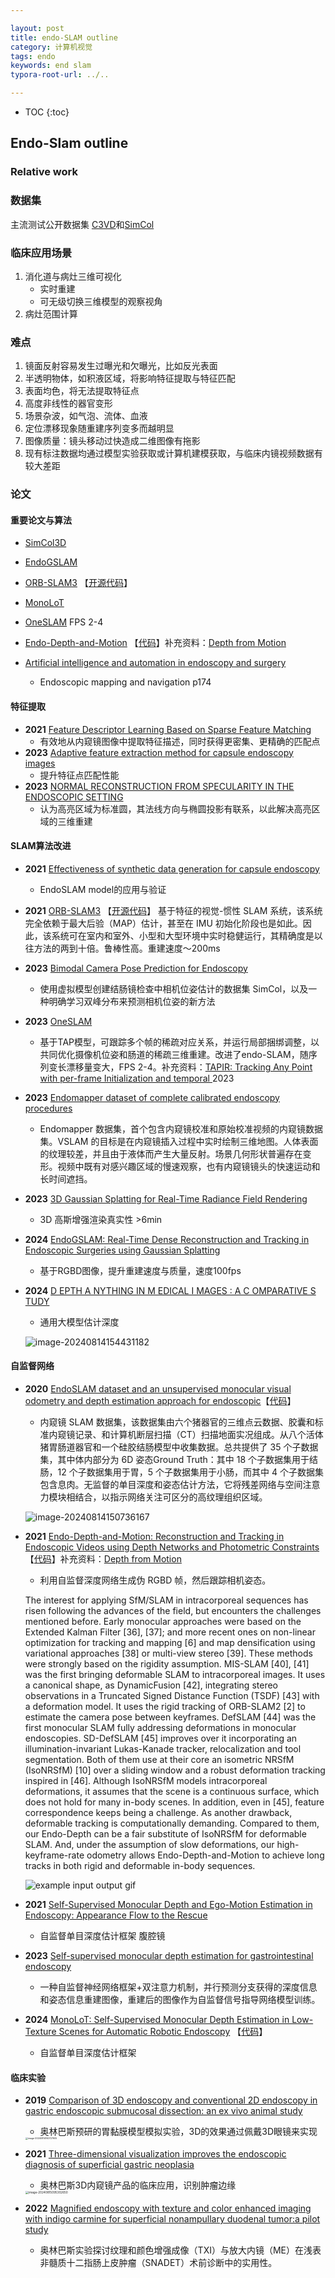 ```yaml
---

layout: post
title: endo-SLAM outline
category: 计算机视觉
tags: endo
keywords: end slam
typora-root-url: ../..

---
```



* TOC
{:toc}
## Endo-Slam outline

### Relative work


### 数据集

主流测试公开数据集 [C3VD](https://durrlab.github.io/C3VD/)和[SimCol](https://github.com/anitarau/simcol)

### 临床应用场景

1. 消化道与病灶三维可视化
   - 实时重建
   - 可无级切换三维模型的观察视角
1. 病灶范围计算

### 难点

1. 镜面反射容易发生过曝光和欠曝光，比如反光表面
2. 半透明物体，如积液区域，将影响特征提取与特征匹配
3. 表面均色，将无法提取特征点
4. 高度非线性的器官变形
5. 场景杂波，如气泡、流体、血液
6. 定位漂移现象随重建序列变多而越明显
7. 图像质量：镜头移动过快造成二维图像有拖影
8. 现有标注数据均通过模型实验获取或计算机建模获取，与临床内镜视频数据有较大差距

### 论文

#### 重要论文与算法

- [SimCol3D](https://arxiv.org/html/2307.11261v2)

- [EndoGSLAM](https://arxiv.org/html/2403.15124v1)

- [ORB-SLAM3](https://arxiv.org/pdf/2007.11898) 【[开源代码](https://github.com/UZ-SLAMLab/ORB_SLAM3)】

- [MonoLoT](https://ieeexplore.ieee.org/stamp/stamp.jsp?tp=&arnumber=10587075)

- [OneSLAM](https://link.springer.com/article/10.1007/s11548-024-03171-6)  FPS 2-4

-  [Endo-Depth-and-Motion](https://arxiv.org/pdf/2103.16525) 【[代码](https://github.com/UZ-SLAMLab/Endo-Depth-and-Motion?tab=readme-ov-file)】补充资料：[Depth from Motion](https://blog.csdn.net/qq_39967751/article/details/126290811)

- [Artificial intelligence and automation in endoscopy and surgery](https://www.nature.com/articles/s41575-022-00701-y)

  - Endoscopic mapping and navigation p174

  

#### 特征提取

- **2021**  [Feature Descriptor Learning Based on Sparse Feature Matching](https://dl.acm.org/doi/10.1145/3511176.3511187)
  - 有效地从内窥镜图像中提取特征描述，同时获得更密集、更精确的匹配点
- **2023**   [Adaptive feature extraction method for capsule endoscopy images](https://www.ncbi.nlm.nih.gov/pmc/articles/PMC10710972/) 
  - 提升特征点匹配性能
- **2023**  [NORMAL RECONSTRUCTION FROM SPECULARITY IN THE ENDOSCOPIC SETTING](https://arxiv.org/pdf/2211.05642) 
  - 认为高亮区域为标准圆，其法线方向与椭圆投影有联系，以此解决高亮区域的三维重建

#### SLAM算法改进

- **2021**  [Effectiveness of synthetic data generation for capsule endoscopy](https://manage.effectpublishing.com/uploads/articles/635522269.pdf)
  - EndoSLAM model的应用与验证
- **2021**  [ORB-SLAM3](https://arxiv.org/pdf/2007.11898) 【[开源代码](https://github.com/UZ-SLAMLab/ORB_SLAM3)】 基于特征的视觉-惯性 SLAM 系统，该系统完全依赖于最大后验（MAP）估计，甚至在 IMU 初始化阶段也是如此。因此，该系统可在室内和室外、小型和大型环境中实时稳健运行，其精确度是以往方法的两到十倍。鲁棒性高。重建速度～200ms
- **2023**  [Bimodal Camera Pose Prediction for Endoscopy](https://arxiv.org/pdf/2204.04968) 
  - 使用虚拟模型创建结肠镜检查中相机位姿估计的数据集 SimCol，以及一种明确学习双峰分布来预测相机位姿的新方法
- **2023**  [OneSLAM](https://link.springer.com/article/10.1007/s11548-024-03171-6)  
  
  - 基于TAP模型，可跟踪多个帧的稀疏对应关系，并运行局部捆绑调整，以共同优化摄像机位姿和肠道的稀疏三维重建。改进了endo-SLAM，随序列变长漂移量变大，FPS 2-4。补充资料：[TAPIR: Tracking Any Point with per-frame Initialization and temporal ](https://deepmind-tapir.github.io/)  2023
- **2023**  [Endomapper dataset of complete calibrated endoscopy procedures](https://www.nature.com/articles/s41597-023-02564-7)
  - Endomapper 数据集，首个包含内窥镜校准和原始校准视频的内窥镜数据集。VSLAM 的目标是在内窥镜插入过程中实时绘制三维地图。人体表面的纹理较差，并且由于液体而产生大量反射。场景几何形状普遍存在变形。视频中既有对感兴趣区域的慢速观察，也有内窥镜镜头的快速运动和长时间遮挡。
- **2023**   [3D Gaussian Splatting for Real-Time Radiance Field Rendering](https://arxiv.org/pdf/2308.04079)
  - 3D 高斯增强渲染真实性 >6min

- **2024**  [EndoGSLAM: Real-Time Dense Reconstruction and Tracking in Endoscopic Surgeries using Gaussian Splatting](https://arxiv.org/html/2403.15124v1)

  - 基于RGBD图像，提升重建速度与质量，速度100fps

- **2024**  [D EPTH A NYTHING IN M EDICAL I MAGES : A C OMPARATIVE S TUDY](https://arxiv.org/pdf/2401.16600) 

  - 通用大模型估计深度

  ![image-20240814154431182](/public/upload/endo/endo3.png)



#### 自监督网络

- **2020**  [EndoSLAM dataset and an unsupervised monocular visual odometry and depth estimation approach for endoscopic](https://arxiv.org/pdf/2006.16670)【[代码](https://github.com/CapsuleEndoscope/EndoSLAM)】

  - 内窥镜 SLAM 数据集，该数据集由六个猪器官的三维点云数据、胶囊和标准内窥镜记录、和计算机断层扫描（CT）扫描地面实况组成。从八个活体猪胃肠道器官和一个硅胶结肠模型中收集数据。总共提供了 35 个子数据集，其中体内部分为 6D 姿态Ground Truth：其中 18 个子数据集用于结肠，12 个子数据集用于胃，5 个子数据集用于小肠，而其中 4 个子数据集包含息肉。无监督的单目深度和姿态估计方法，它将残差网络与空间注意力模块相结合，以指示网络关注可区分的高纹理组织区域。

  ![image-20240814150736167](/public/upload/endo/endo2.png)

- **2021**  [Endo-Depth-and-Motion: Reconstruction and Tracking in Endoscopic Videos using Depth Networks and Photometric Constraints](https://arxiv.org/pdf/2103.16525)  【[代码](https://github.com/UZ-SLAMLab/Endo-Depth-and-Motion?tab=readme-ov-file)】补充资料：[Depth from Motion](https://blog.csdn.net/qq_39967751/article/details/126290811)

  - 利用自监督深度网络生成伪 RGBD 帧，然后跟踪相机姿态。

  The interest for applying SfM/SLAM in intracorporeal sequences has risen following the advances of the field, but encounters the challenges mentioned before. Early monocular approaches were based on the Extended Kalman Filter [36], [37]; and more recent ones on non-linear optimization for tracking and mapping [6] and map densification using variational approaches [38] or multi-view stereo [39]. These methods were strongly based on the rigidity assumption. MIS-SLAM [40], [41] was the first bringing deformable SLAM to intracorporeal images. It uses a canonical shape, as DynamicFusion [42], integrating stereo observations in a Truncated Signed Distance Function (TSDF) [43] with a deformation model. It uses the rigid tracking of ORB-SLAM2 [2] to estimate the camera pose between keyframes. DefSLAM [44] was the first monocular SLAM fully addressing deformations in monocular endoscopies. SD-DefSLAM [45] improves over it incorporating an illumination-invariant Lukas-Kanade tracker, relocalization and tool segmentation. Both of them use at their core an isometric NRSfM (IsoNRSfM) [10] over a sliding window and a robust deformation tracking inspired in [46]. Although IsoNRSfM models intracorporeal deformations, it assumes that the scene is a continuous surface, which does not hold for many in-body scenes. In addition, even in [45], feature correspondence keeps being a challenge. As another drawback, deformable tracking is computationally demanding. Compared to them, our Endo-Depth can be a fair substitute of IsoNRSfM for deformable SLAM. And, under the assumption of slow deformations, our high-keyframe-rate odometry allows Endo-Depth-and-Motion to achieve long tracks in both rigid and deformable in-body sequences.

  ![example input output gif](/public/upload/endo/endo6.gif)

- **2021**  [Self-Supervised Monocular Depth and Ego-Motion Estimation in Endoscopy: Appearance Flow to the Rescue](https://arxiv.org/pdf/2112.08122)  

  - 自监督单目深度估计框架 腹腔镜

- **2023**  [Self-supervised monocular depth estimation for gastrointestinal endoscopy](https://www.sciencedirect.com/science/article/pii/S0169260723002845)  

  - 一种自监督神经网络框架+双注意力机制，并行预测分支获得的深度信息和姿态信息重建图像，重建后的图像作为自监督信号指导网络模型训练。

- **2024**  [MonoLoT: Self-Supervised Monocular Depth Estimation in Low-Texture Scenes for Automatic Robotic Endoscopy](https://ieeexplore.ieee.org/stamp/stamp.jsp?tp=&arnumber=10587075)  【[代码](https://github.com/howardchina/MonoLoT)】

  - 自监督单目深度估计框架 

    

#### 临床实验

- **2019**  [Comparison of 3D endoscopy and conventional 2D endoscopy in gastric endoscopic submucosal dissection: an ex vivo animal study](https://link.springer.com/article/10.1007/s00464-019-06726-w)  

  - 奥林巴斯预研的胃黏膜模型模拟实验，3D的效果通过佩戴3D眼镜来实现

  <img src="/public/upload/endo/endo4.png" alt="image-20240814160727605" style="zoom: 25%;" />

- **2021**   [Three-dimensional visualization improves the endoscopic diagnosis of superficial gastric neoplasia](https://www.ncbi.nlm.nih.gov/pmc/articles/PMC8161972/)  

  - 奥林巴斯3D内窥镜产品的临床应用，识别肿瘤边缘

  <img src="/public/upload/endo/endo5.png" alt="image-20240815095302650" style="zoom: 33%;" />

- **2022**  [Magnified endoscopy with texture and color enhanced imaging with indigo carmine for superficial nonampullary duodenal tumor:a pilot study](https://www.nature.com/articles/s41598-022-14476-4)   

  - 奥林巴斯实验探讨纹理和颜色增强成像（TXI）与放大内镜（ME）在浅表非髓质十二指肠上皮肿瘤（SNADET）术前诊断中的实用性。

  

